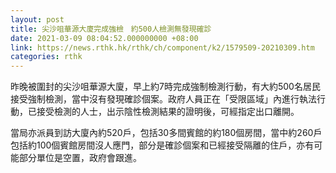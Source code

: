```yaml
---
layout: post
title: 尖沙咀華源大廈完成強檢　約500人檢測無發現確診
date: 2021-03-09 08:04:52.000000000 +08:00
link: https://news.rthk.hk/rthk/ch/component/k2/1579509-20210309.htm
categories: rthk
---
```


昨晚被圍封的尖沙咀華源大廈，早上約7時完成強制檢測行動，有大約500名居民接受強制檢測，當中沒有發現確診個案。政府人員正在「受限區域」內進行執法行動，已接受檢測的人士，出示陰性檢測結果的證明後，可經指定出口離開。

當局亦派員到訪大廈內約520戶，包括30多間賓館的約180個房間，當中約260戶包括約100個賓館房間沒人應門，部分是確診個案和已經接受隔離的住戶，亦有可能部分單位是空置，政府會跟進。
